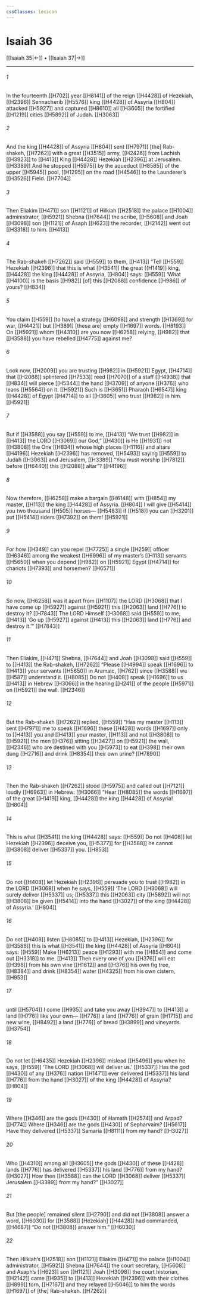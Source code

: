 ```yaml
---
cssClasses: lexicon
---
```


# Isaiah 36

[[Isaiah 35|←]] • [[Isaiah 37|→]]

---

###### 1
In the fourteenth [[H702]] year [[H8141]] of the reign [[H4428]] of Hezekiah, [[H2396]] Sennacherib [[H5576]] king [[H4428]] of Assyria [[H804]] attacked [[H5927]] and captured [[H8610]] all [[H3605]] the fortified [[H1219]] cities [[H5892]] of Judah. [[H3063]]

###### 2
And the king [[H4428]] of Assyria [[H804]] sent [[H7971]] [the] Rab-shakeh, [[H7262]] with a great [[H3515]] army, [[H2426]] from Lachish [[H3923]] to [[H413]] King [[H4428]] Hezekiah [[H2396]] at Jerusalem. [[H3389]] And he stopped [[H5975]] by the aqueduct [[H8585]] of the upper [[H5945]] pool, [[H1295]] on the road [[H4546]] to the Launderer’s [[H3526]] Field. [[H7704]]

###### 3
Then Eliakim [[H471]] son [[H1121]] of Hilkiah [[H2518]] the palace [[H1004]] administrator, [[H5921]] Shebna [[H7644]] the scribe, [[H5608]] and Joah [[H3098]] son [[H1121]] of Asaph [[H623]] the recorder, [[H2142]] went out [[H3318]] to him. [[H413]]

###### 4
The Rab-shakeh [[H7262]] said [[H559]] to them, [[H413]] “Tell [[H559]] Hezekiah [[H2396]] that this is what [[H3541]] the great [[H1419]] king, [[H4428]] the king [[H4428]] of Assyria, [[H804]] says: [[H559]] ‘What [[H4100]] is the basis [[H982]] [of] this [[H2088]] confidence [[H986]] of yours? [[H834]]

###### 5
You claim [[H559]] [to have] a strategy [[H6098]] and strength [[H1369]] for war, [[H4421]] but [[H389]] [these are] empty [[H1697]] words. [[H8193]] On [[H5921]] whom [[H4310]] are you now [[H6258]] relying, [[H982]] that [[H3588]] you have rebelled [[H4775]] against me? 

###### 6
Look now, [[H2009]] you are trusting [[H982]] in [[H5921]] Egypt, [[H4714]] that [[H2088]] splintered [[H7533]] reed [[H7070]] of a staff [[H4938]] that [[H834]] will pierce [[H5344]] the hand [[H3709]] of anyone [[H376]] who leans [[H5564]] on it. [[H5921]] Such is [[H3651]] Pharaoh [[H6547]] king [[H4428]] of Egypt [[H4714]] to all [[H3605]] who trust [[H982]] in him. [[H5921]]

###### 7
But if [[H3588]] you say [[H559]] to me, [[H413]] “We trust [[H982]] in [[H413]] the LORD [[H3069]] our God,” [[H430]] is He [[H1931]] not [[H3808]] the One [[H834]] whose high places [[H1116]] and altars [[H4196]] Hezekiah [[H2396]] has removed, [[H5493]] saying [[H559]] to Judah [[H3063]] and Jerusalem, [[H3389]] “You must worship [[H7812]] before [[H6440]] this [[H2088]] altar”? [[H4196]]

###### 8
Now therefore, [[H6258]] make a bargain [[H6148]] with [[H854]] my master, [[H113]] the king [[H4428]] of Assyria. [[H804]] I will give [[H5414]] you  two thousand [[H505]] horses— [[H5483]] if [[H518]] you can [[H3201]] put [[H5414]] riders [[H7392]] on them! [[H5921]]

###### 9
For how [[H349]] can you repel [[H7725]] a single [[H259]] officer [[H6346]] among the weakest [[H6996]] of my master’s [[H113]] servants [[H5650]] when you depend [[H982]] on [[H5921]] Egypt [[H4714]] for chariots [[H7393]] and horsemen? [[H6571]]

###### 10
So now, [[H6258]] was it apart from [[H1107]] the LORD [[H3068]] that I have come up [[H5927]] against [[H5921]] this [[H2063]] land [[H776]] to destroy it? [[H7843]] The LORD Himself [[H3068]] said [[H559]] to me, [[H413]] ‘Go up [[H5927]] against [[H413]] this [[H2063]] land [[H776]] and destroy it.’” [[H7843]]

###### 11
Then Eliakim, [[H471]] Shebna, [[H7644]] and Joah [[H3098]] said [[H559]] to [[H413]] the Rab-shakeh, [[H7262]] “Please [[H4994]] speak [[H1696]] to [[H413]] your servants [[H5650]] in Aramaic, [[H762]] since [[H3588]] we [[H587]] understand it. [[H8085]] Do not [[H408]] speak [[H1696]] to us [[H413]] in Hebrew [[H3066]] in the hearing [[H241]] of the people [[H5971]] on [[H5921]] the wall. [[H2346]]

###### 12
But the Rab-shakeh [[H7262]] replied, [[H559]] “Has my master [[H113]] sent [[H7971]] me to speak [[H1696]] these [[H428]] words [[H1697]] only to [[H413]] you and [[H413]] your master, [[H113]] and not [[H3808]] to [[H5921]] the men [[H376]] sitting [[H3427]] on [[H5921]] the wall, [[H2346]] who are destined with you [[H5973]] to eat [[H398]] their own dung [[H2716]] and drink [[H8354]] their own urine? [[H7890]]

###### 13
Then the Rab-shakeh [[H7262]] stood [[H5975]] and called out [[H7121]] loudly [[H6963]] in Hebrew: [[H3066]] “Hear [[H8085]] the words [[H1697]] of the great [[H1419]] king, [[H4428]] the king [[H4428]] of Assyria! [[H804]]

###### 14
This is what [[H3541]] the king [[H4428]] says: [[H559]] Do not [[H408]] let Hezekiah [[H2396]] deceive you, [[H5377]] for [[H3588]] he cannot [[H3808]] deliver [[H5337]] you. [[H853]]

###### 15
Do not [[H408]] let Hezekiah [[H2396]] persuade you to trust [[H982]] in the LORD [[H3068]] when he says, [[H559]] ‘The LORD [[H3068]] will surely deliver [[H5337]] us; [[H5337]] this [[H2063]] city [[H5892]] will not [[H3808]] be given [[H5414]] into the hand [[H3027]] of the king [[H4428]] of Assyria.’ [[H804]]

###### 16
Do not [[H408]] listen [[H8085]] to [[H413]] Hezekiah, [[H2396]] for [[H3588]] this is what [[H3541]] the king [[H4428]] of Assyria [[H804]] says: [[H559]] Make [[H6213]] peace [[H1293]] with me [[H854]] and come out [[H3318]] to me. [[H413]] Then every one of you [[H376]] will eat [[H398]] from his own vine [[H1612]] and [[H376]] his own fig tree, [[H8384]] and drink [[H8354]] water [[H4325]] from his own cistern, [[H953]]

###### 17
until [[H5704]] I come [[H935]] and take you away [[H3947]] to [[H413]] a land [[H776]] like your own— [[H776]] a land [[H776]] of grain [[H1715]] and new wine, [[H8492]] a land [[H776]] of bread [[H3899]] and vineyards. [[H3754]]

###### 18
Do not let [[H6435]] Hezekiah [[H2396]] mislead [[H5496]] you when he says, [[H559]] ‘The LORD [[H3068]] will deliver us.’ [[H5337]] Has the god [[H430]] of any [[H376]] nation [[H1471]] ever delivered [[H5337]] his land [[H776]] from the hand [[H3027]] of the king [[H4428]] of Assyria? [[H804]]

###### 19
Where [[H346]] are the gods [[H430]] of Hamath [[H2574]] and Arpad? [[H774]] Where [[H346]] are the gods [[H430]] of Sepharvaim? [[H5617]] Have they delivered [[H5337]] Samaria [[H8111]] from my hand? [[H3027]]

###### 20
Who [[H4310]] among all [[H3605]] the gods [[H430]] of these [[H428]] lands [[H776]] has delivered [[H5337]] his land [[H776]] from my hand? [[H3027]] How then [[H3588]] can the LORD [[H3068]] deliver [[H5337]] Jerusalem [[H3389]] from my hand?” [[H3027]]

###### 21
But [the people] remained silent [[H2790]] and did not [[H3808]] answer a word, [[H6030]] for [[H3588]] [Hezekiah] [[H4428]] had commanded, [[H4687]] “Do not [[H3808]] answer him.” [[H6030]]

###### 22
Then Hilkiah’s [[H2518]] son [[H1121]] Eliakim [[H471]] the palace [[H1004]] administrator, [[H5921]] Shebna [[H7644]] the court secretary, [[H5608]] and Asaph’s [[H623]] son [[H1121]] Joah [[H3098]] the court historian, [[H2142]] came [[H935]] to [[H413]] Hezekiah [[H2396]] with their clothes [[H899]] torn, [[H7167]] and they relayed [[H5046]] to him  the words [[H1697]] of  [the] Rab-shakeh. [[H7262]]

